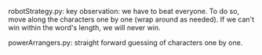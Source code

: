 robotStrategy.py: key observation: we have to beat everyone. To do so, move along the characters one by one (wrap around as needed). If we can't win within the word's length, we will never win.

powerArrangers.py: straight forward guessing of characters one by one.
